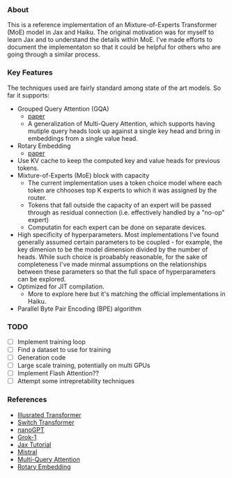 ### About
This is a reference implementation of an Mixture-of-Experts Transformer (MoE) model in Jax and Haiku. The original motivation was for myself to learn Jax and to understand the details within MoE. I've made efforts to document the implementaton so that it could be helpful for others who are going through a similar process. 

### Key Features
The techniques used are fairly standard among state of the art models. So far it supports:
- Grouped Query Attention (GQA)
  - [paper](https://arxiv.org/pdf/2305.13245)
  - A generalization of Multi-Query Attention, which supports having mutiple query heads look up against a single key head and bring in embeddings from a single value head.
- Rotary Embedding
  - [paper](https://arxiv.org/pdf/2104.09864)
- Use KV cache to keep the computed key and value heads for previous tokens.
- Mixture-of-Experts (MoE) block with capacity
  - The current implementation uses a token choice model where each token are chhooses top K experts to which it was assigned by the router.
  - Tokens that fall outside the capacity of an expert will be passed through as residual connection (i.e. effectively handled by a "no-op" expert)
  - Computatin for each expert can be done on separate devices.
- High specificity of hyperparameters. Most implementations I've found generally assumed certain parameters to be coupled - for example, the key dimenion to be the model dimension divided by the number of heads. While such choice is proabably reasonable, for the sake of completeness I've made minmal assumptions on the relationships between these parameters so that the full space of hyperparameters can be explored.
- Optimized for JIT compilation.
  - More to explore here but it's matching the official implementations in Haiku.
- Parallel Byte Pair Encoding (BPE) algorithm

### TODO
- [ ] Implement training loop
- [ ] Find a dataset to use for training
- [ ] Generation code
- [ ] Large scale training, potentially on multi GPUs
- [ ] Implement Flash Attention??
- [ ] Attempt some intrepretability techniques

### References
- [Illusrated Transformer](https://jalammar.github.io/illustrated-transformer/)
- [Switch Transformer](https://arxiv.org/pdf/2101.03961)
- [nanoGPT](https://github.com/karpathy/nanoGPT)
- [Grok-1](https://github.com/xai-org/grok-1)
- [Jax Tutorial](https://jax.readthedocs.io/en/latest/tutorials.html)
- [Mistral](https://github.com/mistralai/mistral-inference/blob/main/src/mistral_inference/model.py)
- [Multi-Query Attention](https://arxiv.org/pdf/1911.02150)
- [Rotary Embedding](https://arxiv.org/pdf/2104.09864)
